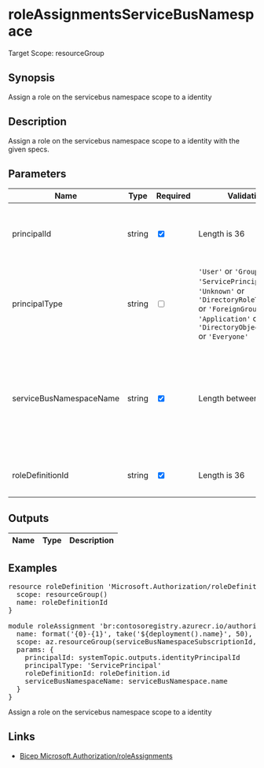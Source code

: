 # roleAssignmentsServiceBusNamespace

Target Scope: resourceGroup

## Synopsis
Assign a role on the servicebus namespace scope to a identity

## Description
Assign a role on the servicebus namespace scope to a identity with the given specs.

## Parameters
| Name | Type | Required | Validation | Default value | Description |
| -- |  -- | -- | -- | -- | -- |
| principalId | string | <input type="checkbox" checked> | Length is 36 | <pre></pre> | The AAD Object ID of the pricipal you want to assign the role to. |
| principalType | string | <input type="checkbox"> | `'User'` or  `'Group'` or  `'ServicePrincipal'` or  `'Unknown'` or  `'DirectoryRoleTemplate'` or  `'ForeignGroup'` or  `'Application'` or  `'MSI'` or  `'DirectoryObjectOrGroup'` or  `'Everyone'` | <pre>'ServicePrincipal'</pre> | The type of principal you want to assign the role to. |
| serviceBusNamespaceName | string | <input type="checkbox" checked> | Length between 3-24 | <pre></pre> | The name of the Storage Account to assign the permissions on. This Storage Account should already exist. |
| roleDefinitionId | string | <input type="checkbox" checked> | Length is 36 | <pre></pre> | The roledefinition ID you want to assign. |
## Outputs
| Name | Type | Description |
| -- |  -- | -- |
## Examples
<pre>
resource roleDefinition 'Microsoft.Authorization/roleDefinitions@2018-01-01-preview' existing = {
  scope: resourceGroup()
  name: roleDefinitionId
}

module roleAssignment 'br:contosoregistry.azurecr.io/authorization/roleAssignmentsServiceBusNamespace:latest' = {
  name: format('{0}-{1}', take('${deployment().name}', 50), 'roleassign')
  scope: az.resourceGroup(serviceBusNamespaceSubscriptionId, serviceBusNamespaceResourceGroupName)
  params: {
    principalId: systemTopic.outputs.identityPrincipalId
    principalType: 'ServicePrincipal'
    roleDefinitionId: roleDefinition.id
    serviceBusNamespaceName: serviceBusNamespace.name
  }
}
</pre>
<p>Assign a role on the servicebus namespace scope to a identity</p>

## Links
- [Bicep Microsoft.Authorization/roleAssignments](https://learn.microsoft.com/en-us/azure/templates/microsoft.authorization/roleassignments?pivots=deployment-language-bicep)


